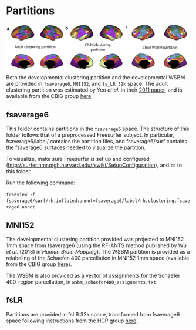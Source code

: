 # Partitions

![image](../cover_fig.png)
Both the developmental clustering partition and the developmental WSBM are provided in `fsaverage6`, `MNI152`, and `fs_LR 32k` space. The adult clustering partition was estimated by Yeo _et al._ in their [2011 paper](https://www.ncbi.nlm.nih.gov/pmc/articles/PMC3174820/), and is available from the CBIG group [here](https://github.com/ThomasYeoLab/CBIG/tree/master/stable_projects/brain_parcellation/Yeo2011_fcMRI_clustering).

## fsaverage6
This folder contains partitions in the `fsaverage6` space. The structure of this folder follows that of a preprocessed Freesurfer subject. In particular, fsaverage6/label/ contains the partition files, and fsaverage6/surf contains the fsaverage6 surfaces needed to visualize the partition.

To visualize, make sure Freesurfer is set up and configured (http://surfer.nmr.mgh.harvard.edu/fswiki/SetupConfiguration), and `cd` to this folder.

Run the following command:

`freeview -f fsaverage6/surf/rh.inflated:annot=fsaverage6/label/rh.clustering.fsaverage6.annot`

## MNI152

The developmental clustering partition provided was projected to MNI152 1mm space from fsaverage6 (using the RF-ANTS method published by Wu *et al.* (2018) in *Human Brain Mapping*). The WSBM partition is provided as a relabeling of the Schaefer-400 parcellation in MNI152 1mm space (available from the CBIG group [here](https://github.com/ThomasYeoLab/CBIG/tree/master/stable_projects/brain_parcellation/Schaefer2018_LocalGlobal)).


The WSBM is also provided as a vector of assignments for the Schaefer 400-region parcellation, in `wsbm_schaefer400_assignments.txt`.

## fsLR

Partitions are provided in fsLR 32k space, transformed from fsaverage6 space following instructions from the HCP group [here](https://wiki.humanconnectome.org/download/attachments/63078513/Resampling-FreeSurfer-HCP_5_8.pdf).

